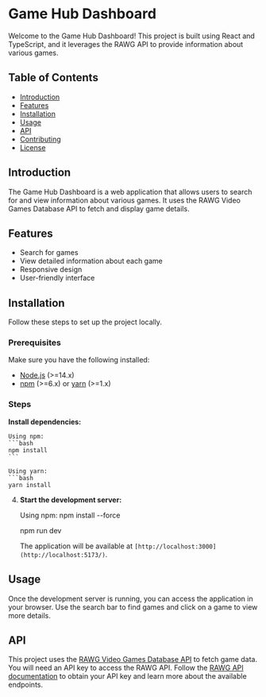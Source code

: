 # Game Hub Dashboard

Welcome to the Game Hub Dashboard! This project is built using React and TypeScript, and it leverages the RAWG API to provide information about various games.

## Table of Contents

- [Introduction](#introduction)
- [Features](#features)
- [Installation](#installation)
- [Usage](#usage)
- [API](https://rawg.io/signup)
- [Contributing](#contributing)
- [License](#license)

## Introduction

The Game Hub Dashboard is a web application that allows users to search for and view information about various games. It uses the RAWG Video Games Database API to fetch and display game details.

## Features

- Search for games
- View detailed information about each game
- Responsive design
- User-friendly interface

## Installation

Follow these steps to set up the project locally.

### Prerequisites

Make sure you have the following installed:

- [Node.js](https://nodejs.org/) (>=14.x)
- [npm](https://www.npmjs.com/) (>=6.x) or [yarn](https://yarnpkg.com/) (>=1.x)

### Steps
 **Install dependencies:**

    Using npm:
    ```bash
    npm install
    ```

    Using yarn:
    ```bash
    yarn install
  

4. **Start the development server:**

    Using npm:
   npm install --force

   npm run dev


    The application will be available at `[http://localhost:3000](http://localhost:5173/)`.

## Usage

Once the development server is running, you can access the application in your browser. Use the search bar to find games and click on a game to view more details.

## API

This project uses the [RAWG Video Games Database API](https://rawg.io/apidocs) to fetch game data. You will need an API key to access the RAWG API. Follow the [RAWG API documentation](https://rawg.io/apidocs) to obtain your API key and learn more about the available endpoints.

